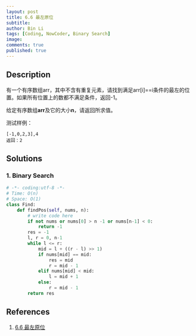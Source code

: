 ```yaml
---
layout: post
title: 6.6 最左原位
subtitle: 
author: Bin Li
tags: [Coding, NowCoder, Binary Search]
image: 
comments: true
published: true
---
```


## Description

有一个有序数组arr，其中不含有重复元素，请找到满足arr[i]==i条件的最左的位置。如果所有位置上的数都不满足条件，返回-1。

给定有序数组**arr**及它的大小**n**，请返回所求值。

测试样例：

```
[-1,0,2,3],4
返回：2
```


## Solutions
### 1. Binary Search

```python
# -*- coding:utf-8 -*-
# Time: O(n)
# Space: O(1)
class Find:
    def findPos(self, nums, n):
        # write code here
        if not nums or nums[0] > n -1 or nums[n-1] < 0:
            return -1
        res = -1
        l, r = 0, n-1
        while l <= r:
            mid = l + ((r - l) >> 1)
            if nums[mid] == mid:
                res = mid
                r = mid - 1
            elif nums[mid] < mid:
                l = mid + 1
            else:
                r = mid - 1
        return res
```

## References
1. [6.6 最左原位](https://www.nowcoder.com/study/vod/1/6/6)